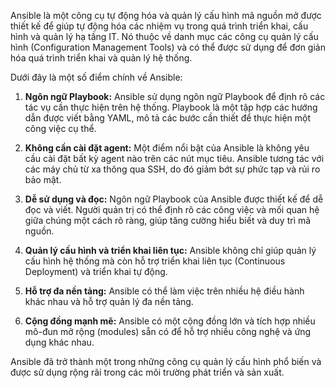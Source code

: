 Ansible là một công cụ tự động hóa và quản lý cấu hình mã nguồn mở được thiết kế để giúp tự động hóa các nhiệm vụ trong quá trình triển khai, cấu hình và quản lý hạ tầng IT. Nó thuộc về danh mục các công cụ quản lý cấu hình (Configuration Management Tools) và có thể được sử dụng để đơn giản hóa quá trình triển khai và quản lý hệ thống.

Dưới đây là một số điểm chính về Ansible:

1. **Ngôn ngữ Playbook:** Ansible sử dụng ngôn ngữ Playbook để định rõ các tác vụ cần thực hiện trên hệ thống. Playbook là một tập hợp các hướng dẫn được viết bằng YAML, mô tả các bước cần thiết để thực hiện một công việc cụ thể.

2. **Không cần cài đặt agent:** Một điểm nổi bật của Ansible là không yêu cầu cài đặt bất kỳ agent nào trên các nút mục tiêu. Ansible tương tác với các máy chủ từ xa thông qua SSH, do đó giảm bớt sự phức tạp và rủi ro bảo mật.

3. **Dễ sử dụng và đọc:** Ngôn ngữ Playbook của Ansible được thiết kế để dễ đọc và viết. Người quản trị có thể định rõ các công việc và mối quan hệ giữa chúng một cách rõ ràng, giúp tăng cường hiểu biết và duy trì mã nguồn.

4. **Quản lý cấu hình và triển khai liên tục:** Ansible không chỉ giúp quản lý cấu hình hệ thống mà còn hỗ trợ triển khai liên tục (Continuous Deployment) và triển khai tự động.

5. **Hỗ trợ đa nền tảng:** Ansible có thể làm việc trên nhiều hệ điều hành khác nhau và hỗ trợ quản lý đa nền tảng.

6. **Cộng đồng mạnh mẽ:** Ansible có một cộng đồng lớn và tích hợp nhiều mô-đun mở rộng (modules) sẵn có để hỗ trợ nhiều công nghệ và ứng dụng khác nhau.

Ansible đã trở thành một trong những công cụ quản lý cấu hình phổ biến và được sử dụng rộng rãi trong các môi trường phát triển và sản xuất.
